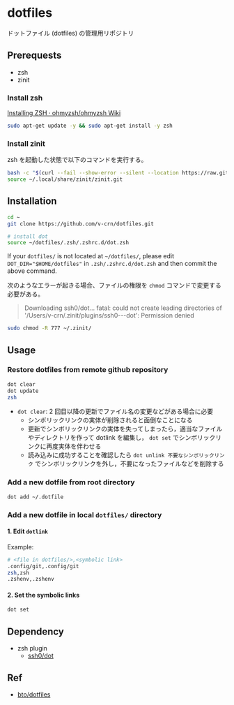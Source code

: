 # dotfiles

ドットファイル (dotfiles) の管理用リポジトリ

## Prerequests

- zsh
- zinit

### Install zsh

[Installing ZSH · ohmyzsh/ohmyzsh Wiki](https://github.com/ohmyzsh/ohmyzsh/wiki/Installing-ZSH)

```sh
sudo apt-get update -y && sudo apt-get install -y zsh
```

### Install zinit

zsh を起動した状態で以下のコマンドを実行する。

```sh
bash -c "$(curl --fail --show-error --silent --location https://raw.githubusercontent.com/zdharma-continuum/zinit/HEAD/scripts/install.sh)"
source ~/.local/share/zinit/zinit.git
```

## Installation

```sh
cd ~
git clone https://github.com/v-crn/dotfiles.git

# install dot
source ~/dotfiles/.zsh/.zshrc.d/dot.zsh
```

If your `dotfiles/` is not located at `~/dotfiles/`, please edit `DOT_DIR="$HOME/dotfiles"` in `.zsh/.zshrc.d/dot.zsh` and then commit the above command.

次のようなエラーが起きる場合、ファイルの権限を `chmod` コマンドで変更する必要がある。

> Downloading ssh0/dot…
> fatal: could not create leading directories of '/Users/v-crn/.zinit/plugins/ssh0---dot': Permission denied

```sh
sudo chmod -R 777 ~/.zinit/
```

## Usage

### Restore dotfiles from remote github repository

```sh
dot clear
dot update
zsh
```

- `dot clear`: 2 回目以降の更新でファイル名の変更などがある場合に必要
  - シンボリックリンクの実体が削除されると面倒なことになる
  - 更新でシンボリックリンクの実体を失ってしまったら，適当なファイルやディレクトリを作って dotlink を編集し， `dot set` でシンボリックリンクに再度実体を伴わせる
  - 読み込みに成功することを確認したら `dot unlink 不要なシンボリックリンク` でシンボリックリンクを外し，不要になったファイルなどを削除する

### Add a new dotfile from root directory

```sh
dot add ~/.dotfile
```

### Add a new dotfile in local `dotfiles/` directory

#### 1. Edit `dotlink`

Example:

```sh
# <file in dotfiles/>,<symbolic link>
.config/git,.config/git
zsh,zsh
.zshenv,.zshenv
```

#### 2. Set the symbolic links

```sh
dot set
```

## Dependency

- zsh plugin
  - [ssh0/dot](https://github.com/ssh0/dot)

## Ref

- [bto/dotfiles](https://github.com/bto/dotfiles)
